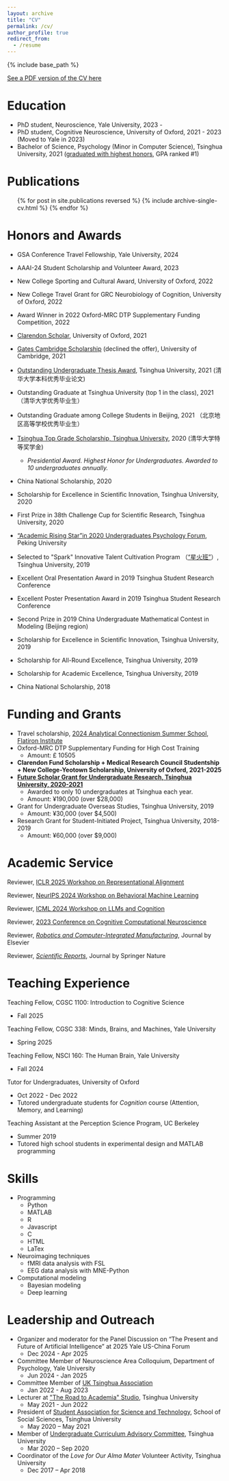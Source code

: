 ```yaml
---
layout: archive
title: "CV"
permalink: /cv/
author_profile: true
redirect_from:
  - /resume
---
```

{% include base_path %}

[See a PDF version of the CV here](https://daniel-gong.github.io/files/CV_DongyuGong_Nov2024.pdf)

Education
=========
* PhD student, Neuroscience, Yale University, 2023 -
* PhD student, Cognitive Neuroscience, University of Oxford, 2021 - 2023 (Moved to Yale in 2023)
* Bachelor of Science, Psychology (Minor in Computer Science), Tsinghua University, 2021 ([graduated with highest honors](https://mp.weixin.qq.com/s/iEbIbvhj_Rtmihr-ICV1DA), GPA ranked #1)

Publications
============
<ul>{% for post in site.publications reversed %}
    {% include archive-single-cv.html %}
  {% endfor %}</ul>

Honors and Awards
=================
- GSA Conference Travel Fellowship, Yale University, 2024
- AAAI-24 Student Scholarship and Volunteer Award, 2023
- New College Sporting and Cultural Award, University of Oxford, 2022
- New College Travel Grant for GRC Neurobiology of Cognition, University of Oxford, 2022
- Award Winner in 2022 Oxford-MRC DTP Supplementary Funding Competition, 2022
- [Clarendon Scholar](https://www.ox.ac.uk/clarendon), University of Oxford, 2021
- [Gates Cambridge Scholarship](https://en.wikipedia.org/wiki/Gates_Cambridge_Scholarship) (declined the offer), University of Cambridge, 2021
- [Outstanding Undergraduate Thesis Award](https://newetds.lib.tsinghua.edu.cn/qh/paper/summary?dbCode=UNDERGRADUATE&sysId=815), Tsinghua University, 2021 (清华大学本科优秀毕业论文)
- Outstanding Graduate at Tsinghua University (top 1 in the class), 2021 （清华大学优秀毕业生）
- Outstanding Graduate among College Students in Beijing, 2021 （北京地区高等学校优秀毕业生）
- [Tsinghua Top Grade Scholarship, Tsinghua University](https://mp.weixin.qq.com/s/iEbIbvhj_Rtmihr-ICV1DA), 2020 (清华大学特等奖学金)

  - *Presidential Award. Highest Honor for Undergraduates. Awarded to 10 undergraduates annually.*
- China National Scholarship, 2020
- Scholarship for Excellence in Scientific Innovation, Tsinghua University, 2020
- First Prize in 38th Challenge Cup for Scientific Research, Tsinghua University, 2020
- [“Academic Rising Star”in 2020 Undergraduates Psychology Forum](https://www.psy.pku.edu.cn/xwzx/tzgg/344956.htm), Peking University
- Selected to "Spark" Innovative Talent Cultivation Program （[“星火班”](https://www.tsinghua.edu.cn/info/1182/35332.htm)）, Tsinghua University, 2019
- Excellent Oral Presentation Award in 2019 Tsinghua Student Research Conference
- Excellent Poster Presentation Award in 2019 Tsinghua Student Research Conference
- Second Prize in 2019 China Undergraduate Mathematical Contest in
  Modeling (Beijing region)
- Scholarship for Excellence in Scientific Innovation,  Tsinghua University, 2019
- Scholarship for All-Round Excellence,  Tsinghua University, 2019
- Scholarship for Academic Excellence,  Tsinghua University, 2019
- China National Scholarship, 2018

Funding and Grants
==================
* Travel scholarship, [2024 Analytical Connectionism Summer School, Flatiron Institute](https://www.analytical-connectionism.net/)
* Oxford-MRC DTP Supplementary Funding for High Cost Training
  * Amount: £ 10505
* **Clarendon Fund Scholarship + Medical Research Council Studentship + New College-Yeotown Scholarship, University of Oxford, 2021-2025**
* **[Future Scholar Grant for Undergraduate Research, Tsinghua University, 2020-2021](https://www.pcs.tsinghua.edu.cn/info/1037/1287.htm)**
  * Awarded to only 10 undergraduates at Tsinghua each year.
  * Amount: ¥190,000 (over $28,000)
* Grant for Undergraduate Overseas Studies, Tsinghua University, 2019
  * Amount: ¥30,000 (over $4,500)
* Research Grant for Student-Initiated Project, Tsinghua University, 2018-2019
  * Amount: ¥60,000 (over $9,000)

# Academic Service

Reviewer, [ICLR 2025 Workshop on Representational Alignment](https://representational-alignment.github.io/2025/)

Reviewer, [NeurIPS 2024 Workshop on Behavioral Machine Learning](https://sites.google.com/view/behavioralml)

Reviewer, [ICML 2024 Workshop on LLMs and Cognition](https://llm-cognition.github.io/)

Reviewer, [2023 Conference on Cognitive Computational Neuroscience](https://2023.ccneuro.org/)

Reviewer, *[Robotics and Computer-Integrated Manufacturing](https://www.sciencedirect.com/journal/robotics-and-computer-integrated-manufacturing)*, Journal by Elsevier

Reviewer, *[Scientific Reports](https://www.nature.com/srep/)*, Journal by Springer Nature

# Teaching Experience

Teaching Fellow, CGSC 1100: Introduction to Cognitive Science

* Fall 2025

Teaching Fellow, CGSC 338: Minds, Brains, and Machines, Yale University

* Spring 2025

Teaching Fellow, NSCI 160: The Human Brain, Yale University

* Fall 2024

Tutor for Undergraduates, University of Oxford

* Oct 2022 - Dec 2022
* Tutored undergraduate students for *Cognition* course (Attention, Memory, and Learning)

Teaching Assistant at the Perception Science Program, UC Berkeley

* Summer 2019
* Tutored high school students in experimental design and MATLAB programming

Skills
======
* Programming
  * Python
  * MATLAB
  * R
  * Javascript
  * C
  * HTML
  * LaTex
* Neuroimaging techniques
  * fMRI data analysis with FSL
  * EEG data analysis with MNE-Python
* Computational modeling
  * Bayesian modeling
  * Deep learning

Leadership and Outreach
=======================
* Organizer and moderator for the Panel Discussion on “The Present and Future of Artificial Intelligence” at 2025 Yale US-China Forum
  * Dec 2024 - Apr 2025
* Committee Member of Neuroscience Area Colloquium, Department of Psychology, Yale University
  * Jun 2024 - Jan 2025
* Committee Member of [UK Tsinghua Association](https://www.tsinghua.org.cn/info/1158/21603.htm)
  * Jan 2022 - Aug 2023
* Lecturer at [&#34;The Road to Academia&#34; Studio](https://www.tsinghua.edu.cn/xtw/info/1015/1161.htm), Tsinghua University
  * May 2021 - Jun 2022
* President of [Student Association for Science and Technology](https://www.tsinghua.edu.cn/xtw/sdfg/xskxjsxhd.htm), School of Social Sciences, Tsinghua University
  * May 2020 – May 2021
* Member of [Undergraduate Curriculum Advisory Committee](https://www.tsinghua.edu.cn/info/1366/81404.htm), Tsinghua University
  * Mar 2020 – Sep 2020
* Coordinator of the _Love for Our Alma Mater_ Volunteer Activity, Tsinghua University
  * Dec 2017 – Apr 2018
